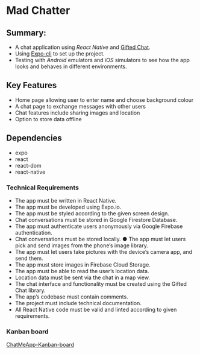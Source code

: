# Mad Chatter

## Summary:
 * A chat application using _React Native_ and [Gifted Chat](https://github.com/FaridSafi/react-native-gifted-chat). 
 * Using [Expo-cli](https://expo.io/)   to set up the project. 
 * Testing with _Android_ emulators and _iOS_ simulators to see how the app looks and behaves in different environments.

## Key Features
 * Home page allowing user to enter name and choose background colour
 * A chat page to exchange messages with other users
 * Chat features include sharing images and location
 * Option to store data offline

## Dependencies
 * expo
 * react
 * react-dom
 * react-native
 
### Technical Requirements
 * The app must be written in React Native.
 * The app must be developed using Expo.io. 
 * The app must be styled according to the given screen design.
 * Chat conversations must be stored in Google Firestore Database.
 * The app must authenticate users anonymously via Google Firebase authentication.
 * Chat conversations must be stored locally. ● The app must let users pick and send images from the phone’s image library.
 * The app must let users take pictures with the device’s camera app, and send them.
 * The app must store images in Firebase Cloud Storage.
 * The app must be able to read the user’s location data.
 * Location data must be sent via the chat in a map view.
 * The chat interface and functionality must be created using the Gifted Chat library.
 * The app’s codebase must contain comments. 
 * The project must include technical documentation.
 * All React Native code must be valid and linted according to given requirements.
 
 ### Kanban board

[ChatMeApp-Kanban-board](https://trello.com/b/kjj0NXF6/native-react-chat-application)
